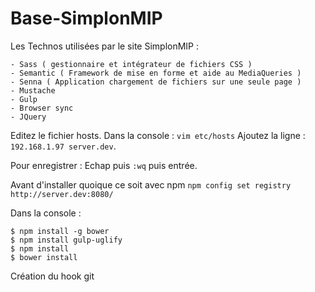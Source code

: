 # Base-SimplonMIP

Les Technos utilisées par le site SimplonMIP :

    - Sass ( gestionnaire et intégrateur de fichiers CSS )
    - Semantic ( Framework de mise en forme et aide au MediaQueries )
    - Senna ( Application chargement de fichiers sur une seule page )
    - Mustache 
    - Gulp 
    - Browser sync
    - JQuery
    
Editez le fichier hosts. Dans la console : `vim etc/hosts` 
Ajoutez la ligne : `192.168.1.97 server.dev`.

Pour enregistrer : Echap puis `:wq`  puis entrée.

Avant d'installer quoique ce soit avec npm `npm config set registry http://server.dev:8080/`


Dans la console : 

    $ npm install -g bower
    $ npm install gulp-uglify
    $ npm install 
    $ bower install 

                  
                  

    
Création du hook git
